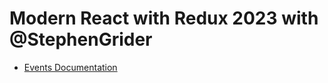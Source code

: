 # Modern React with Redux 2023 with @StephenGrider

- [Events Documentation](https://reactjs.org/docs/events.html)
